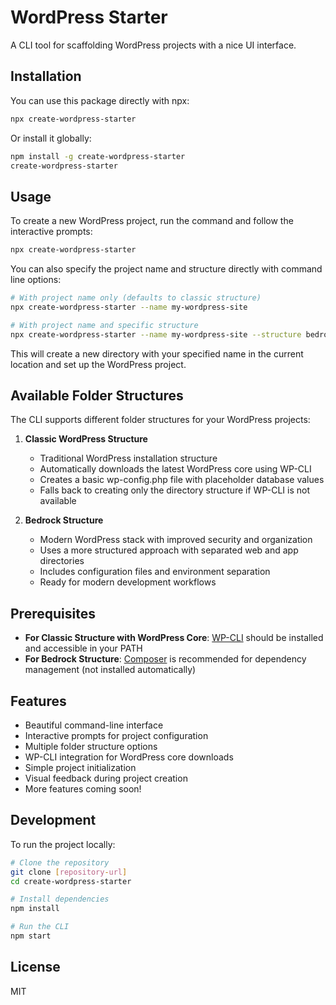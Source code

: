 # WordPress Starter

A CLI tool for scaffolding WordPress projects with a nice UI interface.

## Installation

You can use this package directly with npx:

```bash
npx create-wordpress-starter
```

Or install it globally:

```bash
npm install -g create-wordpress-starter
create-wordpress-starter
```

## Usage

To create a new WordPress project, run the command and follow the interactive prompts:

```bash
npx create-wordpress-starter
```

You can also specify the project name and structure directly with command line options:

```bash
# With project name only (defaults to classic structure)
npx create-wordpress-starter --name my-wordpress-site

# With project name and specific structure
npx create-wordpress-starter --name my-wordpress-site --structure bedrock
```

This will create a new directory with your specified name in the current location and set up the WordPress project.

## Available Folder Structures

The CLI supports different folder structures for your WordPress projects:

1. **Classic WordPress Structure**
   - Traditional WordPress installation structure
   - Automatically downloads the latest WordPress core using WP-CLI
   - Creates a basic wp-config.php file with placeholder database values
   - Falls back to creating only the directory structure if WP-CLI is not available

2. **Bedrock Structure**
   - Modern WordPress stack with improved security and organization
   - Uses a more structured approach with separated web and app directories
   - Includes configuration files and environment separation
   - Ready for modern development workflows

## Prerequisites

- **For Classic Structure with WordPress Core**: [WP-CLI](https://wp-cli.org/) should be installed and accessible in your PATH
- **For Bedrock Structure**: [Composer](https://getcomposer.org/) is recommended for dependency management (not installed automatically)

## Features

- Beautiful command-line interface
- Interactive prompts for project configuration
- Multiple folder structure options
- WP-CLI integration for WordPress core downloads
- Simple project initialization
- Visual feedback during project creation
- More features coming soon!

## Development

To run the project locally:

```bash
# Clone the repository
git clone [repository-url]
cd create-wordpress-starter

# Install dependencies
npm install

# Run the CLI
npm start
```

## License

MIT 